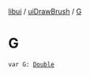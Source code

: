 [libui](../index.md) / [uiDrawBrush](index.md) / [G](./-g.md)

# G

`var G: `[`Double`](https://kotlinlang.org/api/latest/jvm/stdlib/kotlin/-double/index.html)